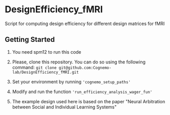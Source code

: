 # DesignEfficiency_fMRI
Script for computing design efficiency for different design matrices for fMRI

Getting Started
---------------
1.  You need spm12 to run this code

2.  Please, clone this repository. You can do so using the following command:
```git clone git@github.com:Cognemo-lab/DesignEfficiency_fMRI.git```

3. Set your environment by running `'cognemo_setup_paths'`

4. Modify and run the function `'run_efficiency_analysis_wager_fun'`

5. The example design used here is based on the paper "Neural Arbitration between Social and Individual Learning Systems"


